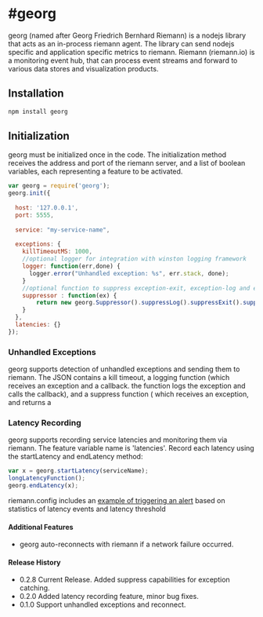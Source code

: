 #georg
=========

georg (named after Georg Friedrich Bernhard Riemann) is a nodejs library that acts as an in-process riemann agent.
The library can send nodejs specific and application specific metrics to riemann.
Riemann (riemann.io) is a monitoring event hub, that can process event streams and forward to various data stores and visualization products.


## Installation ##
```bash
npm install georg
```

## Initialization ##
georg must be initialized once in the code. The initialization method receives the address and port of the riemann server,
and a list of boolean variables, each representing a feature to be activated.

```javascript
var georg = require('georg');
georg.init({
  
  host: '127.0.0.1',
  port: 5555,
  
  service: "my-service-name",
  
  exceptions: {
    killTimeoutMS: 1000,
    //optional logger for integration with winston logging framework
    logger: function(err,done) { 
      logger.error("Unhandled exception: %s", err.stack, done);
    }
    //optional function to suppress exception-exit, exception-log and exception-sendToRiemann. You can use any of the functions.
    suppressor : function(ex) {
        return new georg.Suppressor().suppressLog().suppressExit().suppressRiemann();
    }
  },
  latencies: {}
});
```

### Unhandled Exceptions ###
georg supports detection of unhandled exceptions and sending them to riemann.
The JSON contains a kill timeout, a logging function (which receives an exception and a callback. the function logs the exception and calls the callback),
and a suppress function ( which receives an exception, and returns a

### Latency Recording ###
georg supports recording service latencies and monitoring them via riemann.
The feature variable name is 'latencies'.
Record each latency using the startLatency and endLatency method:
```javascript
var x = georg.startLatency(serviceName);
longLatencyFunction();
georg.endLatency(x);
```

riemann.config includes an [example of triggering an alert](riemann.config#L17) based on statistics of latency events and latency threshold

#### Additional Features ####
* georg auto-reconnects with riemann if a network failure occurred.

#### Release History ####
* 0.2.8 Current Release. Added suppress capabilities for exception catching.
* 0.2.0 Added latency recording feature, minor bug fixes.
* 0.1.0 Support unhandled exceptions and reconnect.

